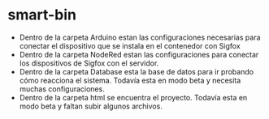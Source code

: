 # smart-bin

* Dentro de la carpeta Arduino estan las configuraciones necesarias para conectar el dispositivo que se instala en el contenedor con Sigfox
* Dentro de la carpeta NodeRed estan las configuraciones para conectar los dispositivos de Sigfox con el servidor.
* Dentro de la carpeta Database esta la base de datos para ir probando cómo reacciona el sistema. Todavía esta en modo beta y necesita muchas configuraciones.
* Dentro de la carpeta html se encuentra el proyecto. Todavía esta en modo beta y faltan subir algunos archivos.
